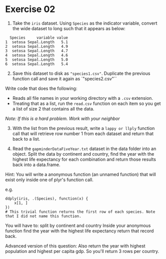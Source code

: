 
# Exercise 02

1. Take the `iris` dataset. Using `Species` as the indicator variable, convert the wide dataset to long such that it appears as below:

```
  Species     variable value
1  setosa Sepal.Length   5.1
2  setosa Sepal.Length   4.9
3  setosa Sepal.Length   4.7
4  setosa Sepal.Length   4.6
5  setosa Sepal.Length   5.0
6  setosa Sepal.Length   5.4
```

2.  Save this dataset to disk as `"species1.csv"`. Duplicate the previous function call and save it again as `"species2.csv"``

Write code that does the following:

* Reads all file names in your working directory with a `.csv` extension.  
* Treating that as a list, run the `read.csv` function on each item so you get a list of size 2 that contains all the data.

*Note: If this is a hard problem. Work with your neighbor*

3. With the list from the previous result, write a `lappy or llply` function call that will retrieve row number 1 from each dataset and return that back to a list.

4. Read the `gapminderDataFiveYear.txt` dataset in the data folder into an object. Split the data by continent and country, find the year with the highest life expectancy for each combination and return those results back into a data.frame. 

Hint: You will write a anonymous function (an unnamed function) that will exist only inside one of plyr's function call. 

e.g. 
```
ddply(iris, .(Species), function(x) {
    x[1, ]
})
# This trivial function returns the first row of each species. Note that I did not name this function.
```

You will have to:
    split by continent and country
    Inside your anonymous function find the year with the highest life expectancy
    return that record back.

Advanced version of this question: Also return the year with highest population and highest per capita gdp. So you'll return 3 rows per country. 





